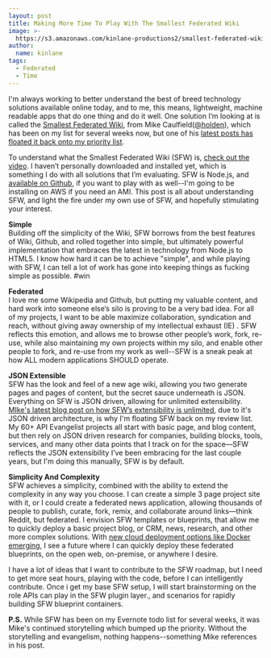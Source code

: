 ```yaml
---
layout: post
title: Making More Time To Play With The Smallest Federated Wiki
image: >-
  https://s3.amazonaws.com/kinlane-productions2/smallest-federated-wiki/smallest-federated-wiki.png
author:
  name: kinlane
tags:
  - Federated
  - Time
---
```

I'm always working to better understand the best of breed technology solutions available online today, and to me, this means, lightweight, machine readable apps that do one thing and do it well. One solution I’m looking at is called the [Smallest Federated Wiki](http://www.caulfield.pw:3000/view/welcome-visitors), from Mike Caulfield([@holden](https://twitter.com/holden)), which has been on my list for several weeks now, but one of his [latest posts has floated it back onto my priority list](http://hapgood.us/2014/06/20/smallest-federated-wiki-as-a-universal-json-canvas/).

To understand what the Smallest Federated Wiki (SFW) is, [check out the video](https://www.youtube.com/watch?v=ikA5rHA1uDg). I haven’t personally downloaded and installed yet, which is something I do with all solutions that I’m evaluating. SFW is Node.js, and [available on Github](https://github.com/fedwiki/wiki-node-server), if you want to play with as well--I'm going to be installing on AWS if you need an AMI. This post is all about understanding SFW, and light the fire under my own use of SFW, and hopefully stimulating your interest.

**Simple**  
Building off the simplicity of the Wiki, SFW borrows from the best features of Wiki, Github, and rolled together into simple, but ultimately powerful implementation that embraces the latest in technology from Node.js to HTML5. I know how hard it can be to achieve "simple", and while playing with SFW, I can tell a lot of work has gone into keeping things as fucking simple as possible. #win

**Federated**  
I love me some Wikipedia and Github, but putting my valuable content, and hard work into someone else’s silo is proving to be a very bad idea. For all of my projects, I want to be able maximize collaboration, syndication and reach, without giving away ownership of my intellectual exhaust (IE) . SFW reflects this emotion, and allows me to browse other people’s work, fork, re-use, while also maintaining my own projects within my silo, and enable other people to fork, and re-use from my work as well--SFW is a sneak peak at how ALL modern applications SHOULD operate.

**JSON Extensible**  
SFW has the look and feel of a new age wiki, allowing you two generate pages and pages of content, but the secret sauce underneath is JSON. Everything on SFW is JSON driven, allowing for unlimited extensibility. [MIke's latest blog post on how SFW’s extensibility is unlimited](http://hapgood.us/2014/06/20/smallest-federated-wiki-as-a-universal-json-canvas/), due to it's JSON driven architecture, is why I'm floating SFW back on my review list. My 60+ API Evangelist projects all start with basic page, and blog content, but then rely on JSON driven research for companies, building blocks, tools, services, and many other data points that I track on for the space—SFW reflects the JSON extensibility I’ve been embracing for the last couple years, but I'm doing this manually, SFW is by default.

**Simplicity And Complexity**  
SFW achieves a simplicity, combined with the ability to extend the complexity in any way you choose. I can create a simple 3 page project site with it, or I could create a federated news application, allowing thousands of people to publish, curate, fork, remix, and collaborate around links—think Reddit, but federated. I envision SFW templates or blueprints, that allow me to quickly deploy a basic project blog, or CRM, news, research, and other more complex solutions. With [new cloud deployment options like Docker emerging](http://www.docker.com/), I see a future where I can quickly deploy these federated blueprints, on the open web, on-premise, or anywhere I desire.

I have a lot of ideas that I want to contribute to the SFW roadmap, but I need to get more seat hours, playing with the code, before I can intelligently contribute. Once i get my base SFW setup, I will start brainstorming on the role APIs can play in the SFW plugin layer., and scenarios for rapidly building SFW blueprint containers.

**P.S.** While SFW has been on my Evernote todo list for several weeks, it was Mike's continued storytelling which bumped up the priority. Without the storytelling and evangelism, nothing happens--something Mike references in his post.